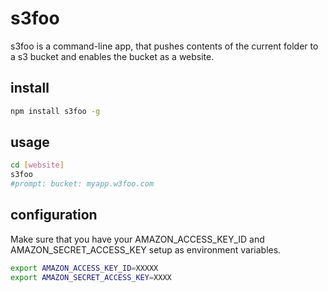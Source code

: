 # s3foo

s3foo is a command-line app, that pushes contents of the current folder to a s3 bucket and enables the bucket as a website.

## install

``` sh
npm install s3foo -g
```

## usage

``` sh
cd [website]
s3foo
#prompt: bucket: myapp.w3foo.com
```

## configuration

Make sure that you have your AMAZON_ACCESS_KEY_ID and AMAZON_SECRET_ACCESS_KEY setup as environment variables.

``` sh
export AMAZON_ACCESS_KEY_ID=XXXXX
export AMAZON_SECRET_ACCESS_KEY=XXXX
``` 

